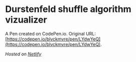 # Durstenfeld shuffle algorithm vizualizer

A Pen created on CodePen.io. Original URL: [https://codepen.io/blvckmvre/pen/LYdwYeQ](https://codepen.io/blvckmvre/pen/LYdwYeQ).

*Hosted on [Netlify](https://durstenfeld-vizualize.netlify.app/)*

